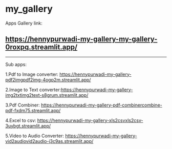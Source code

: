 # my_gallery
Apps Gallery link: 

https://hennypurwadi-my-gallery-my-gallery-0roxpq.streamlit.app/
---------------
---------------
Sub apps:

1.Pdf to Image converter: https://hennypurwadi-my-gallery-pdf2imgpdf2img-4ogp2m.streamlit.app/

2.Image to Text converter:https://hennypurwadi-my-gallery-img2txtimg2text-s8grum.streamlit.app/ 

3.Pdf Combiner: https://hennypurwadi-my-gallery-pdf-combinercombine-pdf-fxdm75.streamlit.app/

4.Excel to csv: https://hennypurwadi-my-gallery-xls2csvxls2csv-3uybgt.streamlit.app/

5.Video to Audio Converter: https://hennypurwadi-my-gallery-vid2audiovid2audio-j3c9as.streamlit.app/
